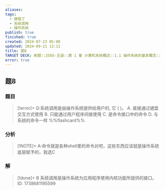 ```yaml
---
aliases: 
tags:
  - 做错了
  - 系统调用
  - 操作系统
publish: true
finished: true
created: 2024-07-23 05:08
updated: 2024-09-21 13:11
title: 题8
TARGET DECK: 刷题::25OS-王道::第 1 章 计算机系统概述::1.1 操作系统的基本概念::题8
error: true
---
```

## 题8
### 题目
> [!error]+
> Q:系统调用是由操作系统提供给用户的, 它 ( )。
> A. 直接通过键盘交互方式使用
> B. 只能通过用户程序间接使用
> C. 是命令接口中的命令
> D. 与系统的命令一样
> %%flashcard%%
### 分析
> [!NOTE]+
> A:命令就是各种shell里的命令对吧，这些东西应该就是操作系统底层赋予的，我选C
### 解
> [!done]+
> B
> 系统调用是操作系统为应用程序使用内核功能所提供的接口。
> ID: 1738681195599
